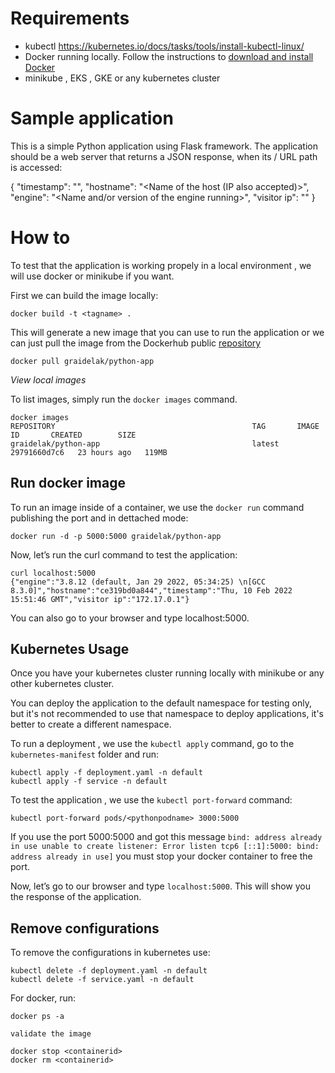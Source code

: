 # Requirements

* kubectl https://kubernetes.io/docs/tasks/tools/install-kubectl-linux/
* Docker running locally. Follow the instructions to [download and install Docker](https://docs.docker.com/desktop/)
* minikube , EKS , GKE or any kubernetes cluster
  
# Sample application

This is a simple Python application using Flask framework. The application should be a web server that returns a JSON response, when its / URL path is accessed:

{
  "timestamp": "<current date and time>",
  "hostname": "<Name of the host (IP also accepted)>",
  "engine": "<Name and/or version of the engine running>",
  "visitor ip": "<the IP address of the visitor>"
}

# How to

To test that the application is working propely in a local environment , we will use docker or minikube if you want.

First we can build the image locally:

```
docker build -t <tagname> .
```

This will generate a new image that you can use to run the application or we can just pull the image from the Dockerhub public [repository](https://hub.docker.com/r/graidelak/python-app)

```
docker pull graidelak/python-app
```

*View local images*

To list images, simply run the `docker images` command.
```
docker images
REPOSITORY                                            TAG       IMAGE ID       CREATED        SIZE
graidelak/python-app                                  latest    29791660d7c6   23 hours ago   119MB
```

## Run docker image

To run an image inside of a container, we use the `docker run` command publishing the port and in dettached mode:

```
docker run -d -p 5000:5000 graidelak/python-app
```

Now, let’s run the curl command to test the application:

```
curl localhost:5000
{"engine":"3.8.12 (default, Jan 29 2022, 05:34:25) \n[GCC 8.3.0]","hostname":"ce319bd0a844","timestamp":"Thu, 10 Feb 2022 15:51:46 GMT","visitor ip":"172.17.0.1"}
```

You can also go to your browser and type localhost:5000.


## Kubernetes Usage

Once you have your kubernetes cluster running locally with minikube or any other kubernetes cluster.

You can deploy the application to the default namespace for testing only, but it's not recommended to use that namespace to deploy applications, it's better to create a different namespace.

To run a deployment , we use the `kubectl apply` command, go to the `kubernetes-manifest` folder and run:

```
kubectl apply -f deployment.yaml -n default
kubectl apply -f service -n default
```

To test the application , we use the `kubectl port-forward` command:

```
kubectl port-forward pods/<pythonpodname> 3000:5000
```

If you use the port 5000:5000 and got this message `bind: address already in use unable to create listener: Error listen tcp6 [::1]:5000: bind: address already in use]` you must stop your docker container to free the port.

Now, let’s go to our browser and type `localhost:5000`. This will show you the response of the application.


## Remove configurations

To remove the configurations in kubernetes use:

```
kubectl delete -f deployment.yaml -n default
kubectl delete -f service.yaml -n default
```

For docker, run:
```
docker ps -a

validate the image

docker stop <containerid>
docker rm <containerid>
```